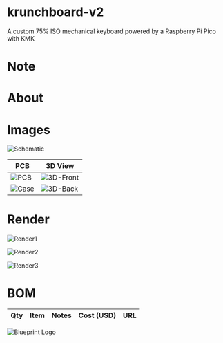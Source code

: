 # krunchboard-v2
A custom 75% ISO mechanical keyboard powered by a Raspberry Pi Pico with KMK

# Note

# About

# Images

![Schematic](assets/schematic.png)

| PCB | 3D View |
|-----|------------|
| ![PCB](assets/pcb.png) | ![3D-Front](assets/3dfront.png) |
| ![Case](assets/case.png) | ![3D-Back](assets/3dback.png) |

# Render

![Render1](assets/render1.png)

![Render2](assets/render2.png)

![Render3](assets/render3.png)

# BOM

| Qty | Item                               | Notes                                     | Cost (USD) | URL                                                                                                         |
|-----|------------------------------------|-------------------------------------------|------------|---|


![Blueprint Logo](https://blueprint.hackclub.com/favicon-32x32.png)
